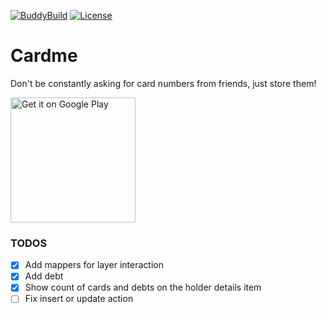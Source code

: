 [![BuddyBuild](https://dashboard.buddybuild.com/api/statusImage?appID=596952a474a5a70001794cd8&branch=master&build=latest)](https://dashboard.buddybuild.com/apps/596952a474a5a70001794cd8/build/latest?branch=master)
[![License](https://img.shields.io/badge/license-Apache--2.0-green.svg)](https://github.com/Popalay/SuperMultipartFactory/blob/master/LICENSE)

# Cardme
Don't be constantly asking for card numbers from friends, just store them!

<a href='https://play.google.com/store/apps/details?id=com.popalay.cardme&pcampaignid=MKT-Other-global-all-co-prtnr-py-PartBadge-Mar2515-1'><img alt='Get it on Google Play' width="200" src='https://play.google.com/intl/en_us/badges/images/generic/en_badge_web_generic.png'/></a>

### TODOS

- [x] Add mappers for layer interaction
- [x] Add debt
- [x] Show count of cards and debts on the holder details item
- [ ] Fix insert or update action
